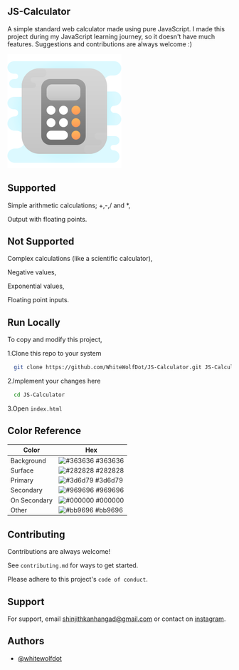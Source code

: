 
## JS-Calculator

A simple standard web calculator made using pure JavaScript.
I made this project during my JavaScript learning journey, so it doesn't have much features.
Suggestions and contributions are always welcome :)

![Logo](/src/icons/icon-calculator.png)


## Supported

Simple arithmetic calculations; +,-,/ and *,

Output with floating points.
## Not Supported

Complex calculations (like a scientific calculator),

Negative values,

Exponential values,

Floating point inputs.
## Run Locally

To copy and modify this project,

1.Clone this repo to your system
```bash
  git clone https://github.com/WhiteWolfDot/JS-Calculator.git JS-Calculator
```

2.Implement your changes here
```bash
  cd JS-Calculator
```
3.Open `index.html`
## Color Reference

| Color             | Hex                                                                |
| ----------------- | ------------------------------------------------------------------ |
| Background | ![#363636](https://via.placeholder.com/10/363636?text=+) #363636 |
| Surface | ![#282828](https://via.placeholder.com/10/282828?text=+) #282828 |
| Primary | ![#3d6d79](https://via.placeholder.com/10/3d6d79?text=+) #3d6d79 |
| Secondary | ![#969696](https://via.placeholder.com/10/969696?text=+) #969696 |
| On Secondary | ![#000000](https://via.placeholder.com/10/000000?text=+) #000000 |
| Other | ![#bb9696](https://via.placeholder.com/10/bb9696?text=+) #bb9696 |

## Contributing

Contributions are always welcome!

See `contributing.md` for ways to get started.

Please adhere to this project's `code of conduct`.


## Support

For support, email shinjithkanhangad@gmail.com or contact on
[instagram](https://www.instagram.com/shinjith_/).


## Authors

- [@whitewolfdot](https://www.github.com/whitewolfdot)

